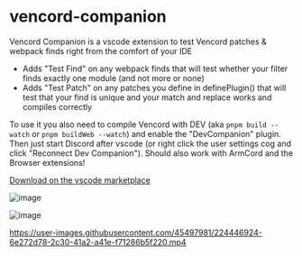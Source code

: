 # vencord-companion

Vencord Companion is a vscode extension to test Vencord patches & webpack finds right from the comfort of your IDE

- Adds "Test Find" on any webpack finds that will test whether your filter finds exactly one module (and not more or none)
- Adds "Test Patch" on any patches you define in definePlugin() that will test that your find is unique and your match and replace works and compiles correctly

To use it you also need to compile Vencord with DEV (aka `pnpm build --watch` or `pnpm buildWeb --watch`) and enable the "DevCompanion" plugin. Then just start Discord after vscode (or right click the user settings cog and click "Reconnect Dev Companion"). Should also work with ArmCord and the Browser extensions!

[Download on the vscode marketplace](https://marketplace.visualstudio.com/items?itemName=Vendicated.vencord-companion)

![image](https://user-images.githubusercontent.com/45497981/224365555-60e968a1-d2d0-4aee-b29b-e5714273682c.png)

![image](https://user-images.githubusercontent.com/45497981/224377149-b1569eac-9411-4f55-849a-950ba5b06f37.png)


https://user-images.githubusercontent.com/45497981/224446924-6e272d78-2c30-41a2-a41e-f71286b5f220.mp4

